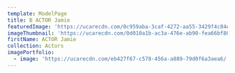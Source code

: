 ```yaml
---
template: ModelPage
title: B ACTOR Jamie
featuredImage: 'https://ucarecdn.com/0c959aba-3caf-4272-aa55-3429f4c84ec3/'
imageThumbnail: 'https://ucarecdn.com/0d010a1b-ac3a-476e-ab90-fea66bf8076e/'
firstName: ACTOR Jamie
collection: Actors
imagePortfolio:
  - image: 'https://ucarecdn.com/eb427f67-c578-456a-a889-79d0f6a3aea6/'
---
```


